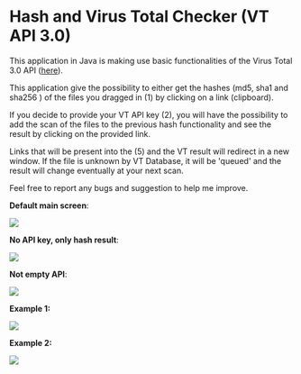 # Hash and Virus Total Checker (VT API 3.0)
This application in Java is making use basic functionalities of the Virus Total 3.0 API (<a href=https://developers.virustotal.com/v3.0/reference#overview>here</a>).

This application give the possibility to either get the hashes (md5, sha1 and sha256 ) of the files you dragged in (1) by clicking on a link (clipboard). 

If you decide to provide your VT API key (2), you will have the possibility to add the scan of the files to the previous hash functionality and see the result by clicking on the provided link.

Links that will be present  into the (5) and the VT result will redirect in a new window.
If the file is unknown by VT Database, it will be 'queued' and the result will change eventually at your next scan.

Feel free to report any bugs and suggestion to help me improve.


<strong>Default main screen</strong>:

<img src="https://i.imgur.com/wM2pZr9.png" />

<strong>No API key, only hash result</strong>:

<img src="https://i.imgur.com/zaZnSlR.png" />

<strong>Not empty API</strong>:

<img src="https://i.imgur.com/WHC1bBb.png" />

<strong>Example 1:</strong>

<img src="https://i.imgur.com/6dgqsyU.png" />

<strong>Example 2:</strong>

<img src="https://i.imgur.com/EblFbWL.png" />
